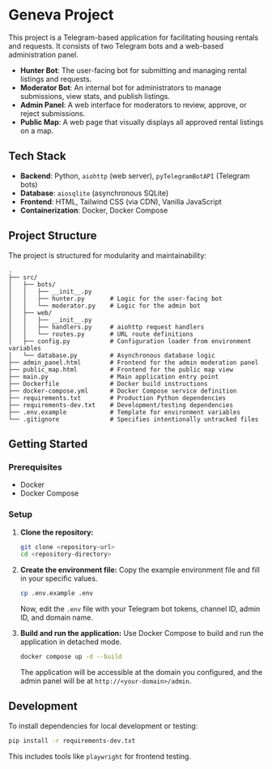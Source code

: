 # Geneva Project

This project is a Telegram-based application for facilitating housing rentals and requests. It consists of two Telegram bots and a web-based administration panel.

-   **Hunter Bot**: The user-facing bot for submitting and managing rental listings and requests.
-   **Moderator Bot**: An internal bot for administrators to manage submissions, view stats, and publish listings.
-   **Admin Panel**: A web interface for moderators to review, approve, or reject submissions.
-   **Public Map**: A web page that visually displays all approved rental listings on a map.

## Tech Stack

-   **Backend**: Python, `aiohttp` (web server), `pyTelegramBotAPI` (Telegram bots)
-   **Database**: `aiosqlite` (asynchronous SQLite)
-   **Frontend**: HTML, Tailwind CSS (via CDN), Vanilla JavaScript
-   **Containerization**: Docker, Docker Compose

## Project Structure

The project is structured for modularity and maintainability:

```
.
├── src/
│   ├── bots/
│   │   ├── __init__.py
│   │   ├── hunter.py       # Logic for the user-facing bot
│   │   └── moderator.py    # Logic for the admin bot
│   ├── web/
│   │   ├── __init__.py
│   │   ├── handlers.py     # aiohttp request handlers
│   │   └── routes.py       # URL route definitions
│   ├── config.py           # Configuration loader from environment variables
│   └── database.py         # Asynchronous database logic
├── admin_panel.html        # Frontend for the admin moderation panel
├── public_map.html         # Frontend for the public map view
├── main.py                 # Main application entry point
├── Dockerfile              # Docker build instructions
├── docker-compose.yml      # Docker Compose service definition
├── requirements.txt        # Production Python dependencies
├── requirements-dev.txt    # Development/testing dependencies
├── .env.example            # Template for environment variables
└── .gitignore              # Specifies intentionally untracked files
```

## Getting Started

### Prerequisites

-   Docker
-   Docker Compose

### Setup

1.  **Clone the repository:**
    ```bash
    git clone <repository-url>
    cd <repository-directory>
    ```

2.  **Create the environment file:**
    Copy the example environment file and fill in your specific values.
    ```bash
    cp .env.example .env
    ```
    Now, edit the `.env` file with your Telegram bot tokens, channel ID, admin ID, and domain name.

3.  **Build and run the application:**
    Use Docker Compose to build and run the application in detached mode.
    ```bash
    docker compose up -d --build
    ```
    The application will be accessible at the domain you configured, and the admin panel will be at `http://<your-domain>/admin`.

## Development

To install dependencies for local development or testing:

```bash
pip install -r requirements-dev.txt
```
This includes tools like `playwright` for frontend testing.